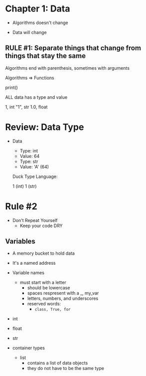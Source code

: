 # Chapter 1: Data

- Algorithms doesn't change

- Data will change

## RULE #1: Separate things that change from things that stay the same


Algorithms end with parenthesis, sometimes with arguments

Algorithms => Functions

print()

ALL data has a type and value

1, int
"1", str
1.0, float


# Review: Data Type

- Data
  - Type: int
  - Value: 64
  - Type: str
  - Value: 'A' (64)

  Duck Type Language:

  1 (int)
  1 (str)




# Rule #2

- Don't Repeat Yourself
  - Keep your code DRY

## Variables

- A memory bucket to hold data
- It's a named address

- Variable names
  - must start with a letter
    - should be lowercase
    - spaces respresent with a _, my_var
    - letters, numbers, and underscores
    - reserved words:
      - `class, True, for`


- int
- float
- str

- container types
  - list
    - contains a list of data objects
    - they do not have to be the same type
